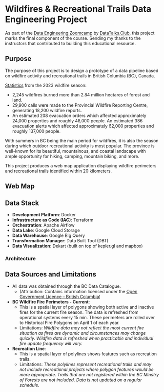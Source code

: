 # Wildfires & Recreational Trails Data Engineering Project
As part of the [Data Engineering Zoomcamp](https://github.com/DataTalksClub/data-engineering-zoomcamp) by [DataTalks.Club](https://datatalks.club), this project marks the final component of the course. Sending my thanks to the instructors that contributed to building this educational resource.

## Purpose
The purpose of this project is to design a prototype of a data pipeline based on wildfire activity and recreational trails in British Columbia (BC), Canada.

[Statistics](https://www2.gov.bc.ca/gov/content/safety/wildfire-status/about-bcws/wildfire-history) from the 2023 wildfire season:
  - 2,245 wildfires burned more than 2.84 million hectares of forest and land.
  - 29,900 calls were made to the Provincial Wildfire Reporting Centre, generating 18,200 wildfire reports.
  - An estimated 208 evacuation orders which affected approximately 24,000 properties and roughly 48,000 people. An estimated 386 evacuation alerts which affected approximately 62,000 properties and roughly 137,000 people.


With summers in BC being the main period for wildfires, it is also the season during which outdoor recreational activity is most popular. The province is well-known for its beautiful, mountainous, and coastal landscape with ample opportunity for hiking, camping, mountain biking, and more.

This project produces a web map application displaying wildfire perimeters and recreational trails identified within 20 kilometers.

## Web Map

## Data Stack
- **Development Platform**: Docker
- **Infrastructure as Code (IAC)**: Terraform
- **Orchestration**: Apache Airflow
- **Data Lake**: Google Cloud Storage
- **Data Warehouse**: Google Big Query
- **Transformation Manager**: Data Built Tool (DBT)
- **Data Visualization**: Dekart (built on top of kepler.gl and mapbox)

### Architecture

## Data Sources and Limitations
- All data was obtained through the BC Data Catalogue.
  - (Attribution: Contains information licensed under the [Open Government Licence – British Columbia](https://www2.gov.bc.ca/gov/content/data/policy-standards/open-data/open-government-licence-bc))
- **BC Wildfire Fire Perimeters - Current**:
  - This is a spatial layer of polygons showing both active and inactive fires for the current fire season. The data is refreshed from operational systems every 15 min. These perimeters are rolled over to Historical Fire Polygons on April 1 of each year.
  - Limitations: *Wildfire data may not reflect the most current fire situation as fires are dynamic and circumstances may change quickly. Wildfire data is refreshed when practicable and individual fire update frequency will vary.*
- **Recreation Line**:
  - This is a spatial layer of polylines shows features such as recreation trails.
  - Limitations: *These polylines represent recreational trails and may not include recreational projects where polygon features would be more appropriate. Trails that are not registered within the BC Minstry of Forests are not included. Data is not updated on a regular schedule.*
